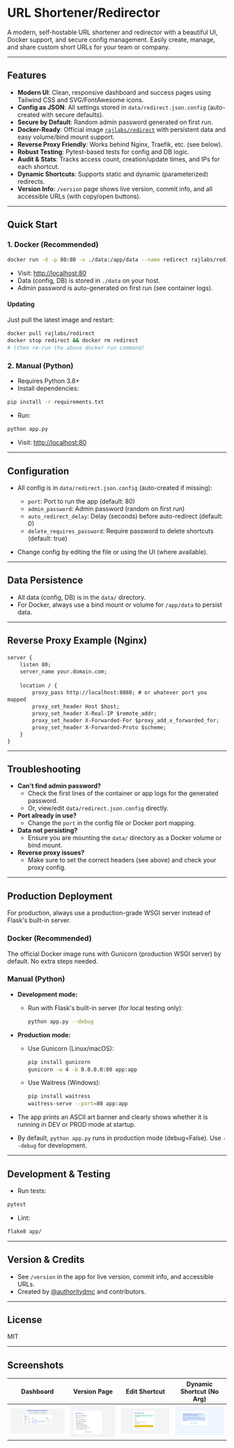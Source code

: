 # URL Shortener/Redirector

A modern, self-hostable URL shortener and redirector with a beautiful UI, Docker support, and secure config management. Easily create, manage, and share custom short URLs for your team or company.

---



## Features

- **Modern UI**: Clean, responsive dashboard and success pages using Tailwind CSS and SVG/FontAwesome icons.
- **Config as JSON**: All settings stored in `data/redirect.json.config` (auto-created with secure defaults).
- **Secure by Default**: Random admin password generated on first run.
- **Docker-Ready**: Official image [`rajlabs/redirect`](https://hub.docker.com/r/rajlabs/redirect) with persistent data and easy volume/bind mount support.
- **Reverse Proxy Friendly**: Works behind Nginx, Traefik, etc. (see below).
- **Robust Testing**: Pytest-based tests for config and DB logic.
- **Audit & Stats**: Tracks access count, creation/update times, and IPs for each shortcut.
- **Dynamic Shortcuts**: Supports static and dynamic (parameterized) redirects.
- **Version Info**: `/version` page shows live version, commit info, and all accessible URLs (with copy/open buttons).

---

## Quick Start

### 1. Docker (Recommended)

```sh
docker run -d -p 80:80 -v ./data:/app/data --name redirect rajlabs/redirect
```

- Visit: [http://localhost:80](http://localhost:80)
- Data (config, DB) is stored in `./data` on your host.
- Admin password is auto-generated on first run (see container logs).

#### Updating

Just pull the latest image and restart:

```sh
docker pull rajlabs/redirect
docker stop redirect && docker rm redirect
# (then re-run the above docker run command)
```

### 2. Manual (Python)

- Requires Python 3.8+
- Install dependencies:

```sh
pip install -r requirements.txt
```

- Run:

```sh
python app.py
```

- Visit: [http://localhost:80](http://localhost:80)

---

## Configuration

- All config is in `data/redirect.json.config` (auto-created if missing):
  - `port`: Port to run the app (default: 80)
  - `admin_password`: Admin password (random on first run)
  - `auto_redirect_delay`: Delay (seconds) before auto-redirect (default: 0)
  - `delete_requires_password`: Require password to delete shortcuts (default: true)

- Change config by editing the file or using the UI (where available).

---

## Data Persistence

- All data (config, DB) is in the `data/` directory.
- For Docker, always use a bind mount or volume for `/app/data` to persist data.

---

## Reverse Proxy Example (Nginx)

```
server {
    listen 80;
    server_name your.domain.com;

    location / {
        proxy_pass http://localhost:8080; # or whatever port you mapped
        proxy_set_header Host $host;
        proxy_set_header X-Real-IP $remote_addr;
        proxy_set_header X-Forwarded-For $proxy_add_x_forwarded_for;
        proxy_set_header X-Forwarded-Proto $scheme;
    }
}
```

---

## Troubleshooting

- **Can't find admin password?**
  - Check the first lines of the container or app logs for the generated password.
  - Or, view/edit `data/redirect.json.config` directly.
- **Port already in use?**
  - Change the `port` in the config file or Docker port mapping.
- **Data not persisting?**
  - Ensure you are mounting the `data/` directory as a Docker volume or bind mount.
- **Reverse proxy issues?**
  - Make sure to set the correct headers (see above) and check your proxy config.

---

## Production Deployment

For production, always use a production-grade WSGI server instead of Flask's built-in server.

### Docker (Recommended)

The official Docker image runs with Gunicorn (production WSGI server) by default. No extra steps needed.

### Manual (Python)

- **Development mode:**
  - Run with Flask's built-in server (for local testing only):
    ```sh
    python app.py --debug
    ```
- **Production mode:**
  - Use Gunicorn (Linux/macOS):
    ```sh
    pip install gunicorn
    gunicorn -w 4 -b 0.0.0.0:80 app:app
    ```
  - Use Waitress (Windows):
    ```sh
    pip install waitress
    waitress-serve --port=80 app:app
    ```

- The app prints an ASCII art banner and clearly shows whether it is running in DEV or PROD mode at startup.
- By default, `python app.py` runs in production mode (debug=False). Use `--debug` for development.

---

## Development & Testing

- Run tests:

```sh
pytest
```

- Lint:

```sh
flake8 app/
```

---

## Version & Credits

- See `/version` in the app for live version, commit info, and accessible URLs.
- Created by [@authoritydmc](https://github.com/authoritydmc) and contributors.

---

## License

MIT

---

## Screenshots

| Dashboard | Version Page | Edit Shortcut | Dynamic Shortcut (No Arg) |
|-----------|-------------|--------------|---------------------------|
| ![Dashboard](assets/dashboard.png) | ![Version](assets/version.png) | ![Edit](assets/edit.png) | ![Dynamic No Arg](assets/dynamic-no-arg-provided.png) |
